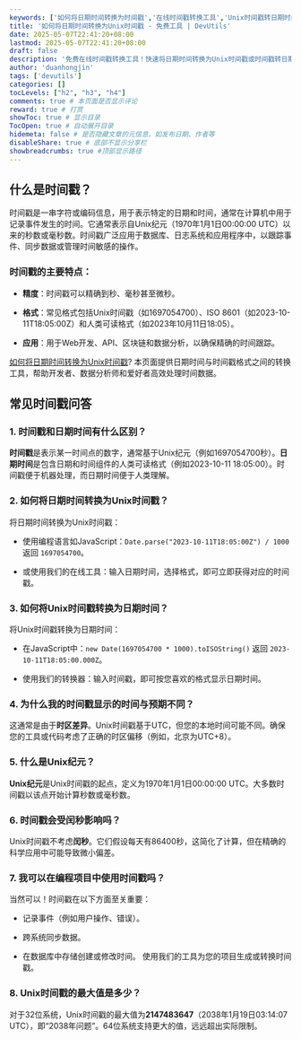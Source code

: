 ```yaml
---
keywords: ['如何将日期时间转换为时间戳','在线时间戳转换工具','Unix时间戳转日期时间','免费时间戳转换器','时间戳生成器']
title: '如何将日期时间转换为Unix时间戳 - 免费工具 | DevUtils'
date: 2025-05-07T22:41:20+08:00
lastmod: 2025-05-07T22:41:20+08:00
draft: false
description: '免费在线时间戳转换工具！快速将日期时间转换为Unix时间戳或时间戳转日期时间，支持多格式，简单易用，立即试用！'
author: 'duanhongjin'
tags: ['devutils']
categories: []
tocLevels: ["h2", "h3", "h4"]
comments: true # 本页面是否显示评论
reward: true # 打赏
showToc: true # 显示目录
TocOpen: true # 自动展开目录
hidemeta: false # 是否隐藏文章的元信息，如发布日期、作者等
disableShare: true # 底部不显示分享栏
showbreadcrumbs: true #顶部显示路径
---
```


## 什么是时间戳？

时间戳是一串字符或编码信息，用于表示特定的日期和时间，通常在计算机中用于记录事件发生的时间。它通常表示自Unix纪元（1970年1月1日00:00:00 UTC）以来的秒数或毫秒数。时间戳广泛应用于数据库、日志系统和应用程序中，以跟踪事件、同步数据或管理时间敏感的操作。

### 时间戳的主要特点：

- **精度**：时间戳可以精确到秒、毫秒甚至微秒。

- **格式**：常见格式包括Unix时间戳（如1697054700）、ISO 8601（如2023-10-11T18:05:00Z）和人类可读格式（如2023年10月11日18:05）。

- **应用**：用于Web开发、API、区块链和数据分析，以确保精确的时间跟踪。

[如何将日期时间转换为Unix时间戳](https://www.timestamps.top)? 本页面提供日期时间与时间戳格式之间的转换工具，帮助开发者、数据分析师和爱好者高效处理时间数据。

## 常见时间戳问答

### 1. 时间戳和日期时间有什么区别？

**时间戳**是表示某一时间点的数字，通常基于Unix纪元（例如1697054700秒）。**日期时间**是包含日期和时间组件的人类可读格式（例如2023-10-11 18:05:00）。时间戳便于机器处理，而日期时间便于人类理解。

### 2. 如何将日期时间转换为Unix时间戳？

将日期时间转换为Unix时间戳：

- 使用编程语言如JavaScript：`Date.parse("2023-10-11T18:05:00Z") / 1000` 返回 `1697054700`。
  
- 或使用我们的在线工具：输入日期时间，选择格式，即可立即获得对应的时间戳。

### 3. 如何将Unix时间戳转换为日期时间？

将Unix时间戳转换为日期时间：

- 在JavaScript中：`new Date(1697054700 * 1000).toISOString()` 返回 `2023-10-11T18:05:00.000Z`。
  
- 使用我们的转换器：输入时间戳，即可按您喜欢的格式显示日期时间。

### 4. 为什么我的时间戳显示的时间与预期不同？

这通常是由于**时区差异**。Unix时间戳基于UTC，但您的本地时间可能不同。确保您的工具或代码考虑了正确的时区偏移（例如，北京为UTC+8）。

### 5. 什么是Unix纪元？

**Unix纪元**是Unix时间戳的起点，定义为1970年1月1日00:00:00 UTC。大多数时间戳以该点开始计算秒数或毫秒数。

### 6. 时间戳会受闰秒影响吗？

Unix时间戳不考虑**闰秒**。它们假设每天有86400秒，这简化了计算，但在精确的科学应用中可能导致微小偏差。

### 7. 我可以在编程项目中使用时间戳吗？

当然可以！时间戳在以下方面至关重要：

- 记录事件（例如用户操作、错误）。
  
- 跨系统同步数据。
  
- 在数据库中存储创建或修改时间。 使用我们的工具为您的项目生成或转换时间戳。

### 8. Unix时间戳的最大值是多少？

对于32位系统，Unix时间戳的最大值为**2147483647**（2038年1月19日03:14:07 UTC），即“2038年问题”。64位系统支持更大的值，远远超出实际限制。
